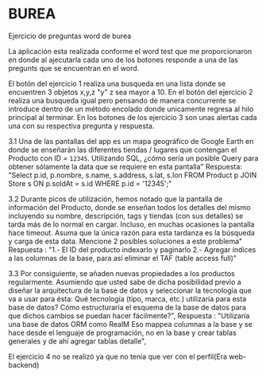 # BUREA
Ejercicio de preguntas word de burea

La aplicación esta realizada conforme el word test que me proporcionaron en donde al ajecutarla cada uno de los botones responde a una de las pregunts que se encuentran en el word.

El botón del ejercicio 1 realiza una busqueda en una lista donde se encuentren 3 objetos x,y,z "y" z sea mayor a 10.
En el botón del ejercicio 2 realiza una busqueda igual pero pensando de manera concurrente se introduce dentro de un método encolado donde unicamente regresa al hilo principal al terminar.
En los botones de los ejercicio 3 son unas alertas cada una con su respectiva pregunta y respuesta.

3.1 Una de las pantallas del app es un mapa geográfico de Google Earth en donde se enseñarán las diferentes tiendas / lugares que contengan el Producto con ID = `12345`. Utilizando SQL, ¿cómo sería un posible Query para obtener sólamente la data que se requiere en esta pantalla"
Respuesta:  "Select p.id, p.nombre, s.name, s.address, s.lat, s.lon FROM Product p JOIN Store s ON p.soldAt = s.id WHERE p.id = '12345';"

3.2 Durante picos de utilización, hemos notado que la pantalla de información del Producto, donde se enseñan todos los detalles del mismo incluyendo su nombre, descripción, tags y tiendas (con sus detalles) se tarda más de lo normal en cargar. Incluso, en muchas ocasiones la pantalla hace timeout. Asuma que la única razón para esta tardanza es la búsqueda y carga de esta data. Mencione 2 posibles soluciones a este problema"
Respuesta :  "1.- El ID del producto indexarlo y paginarlo 2.- Agregar índices a las columnas de la base, para así eliminar el TAF (table access full)"

3.3 Por consiguiente, se añaden nuevas propiedades a los productos regularmente. Asumiendo que usted sabe de dicha posibilidad previo a diseñar la arquitectura de la base de datos y seleccionar la tecnología que va a usar para ésta: Qué tecnología (tipo, marca, etc.) utilizaría para esta base de datos? Cómo estructuraría el esquema de la base de datos para que dichos cambios se puedan hacer fácilmente?", 
Respuesta  :   "Utilizaría una base de datos ORM como RealM Eso mappea columnas a la base y se hace desde el lenguaje de programación, no en la base y crear tablas generales y de ahí agregar tablas detalle",

El ejercicio 4 no se realizó ya que no tenia que ver con el perfil(Era web-backend)

